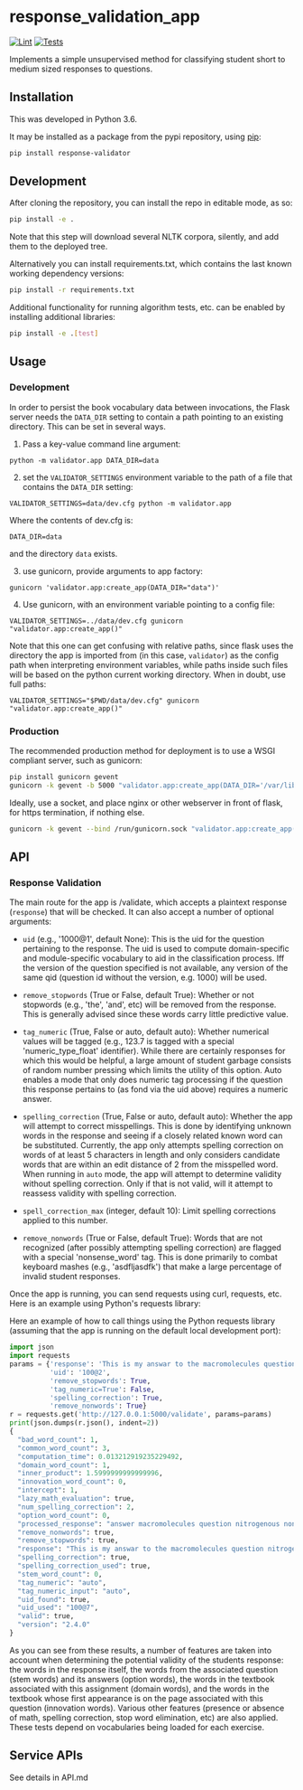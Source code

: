 # response_validation_app

[![Lint](https://github.com/openstax/response-validator/workflows/Lint/badge.svg)](https://github.com/openstax/response-validator/actions?query=workflow:Lint)
[![Tests](https://github.com/openstax/response-validator/workflows/Tests/badge.svg)](https://github.com/openstax/response-validator/actions?query=workflow:Tests)

Implements a simple unsupervised method for classifying student short to medium sized responses to questions.

## Installation

This was developed in Python 3.6.

It may be installed as a package from the pypi repository, using [pip](https://pip.pypa.io/en/stable/):

```bash
pip install response-validator
```

## Development

After cloning the repository, you can install the repo in editable mode, as so:

```bash
pip install -e .
```

Note that this step will download several NLTK corpora, silently, and add them to the deployed tree.

Alternatively you can install requirements.txt,
which contains the last known working dependency versions:

```bash
pip install -r requirements.txt
```

Additional functionality for running algorithm tests, etc.
can be enabled by installing additional libraries:

```bash
pip install -e .[test]
```

## Usage

### Development

In order to persist the book vocabulary data between invocations, the Flask
server needs the `DATA_DIR` setting to contain a path pointing to an existing
directory.  This can be set in several ways.

1. Pass a key-value command line argument:


`python -m validator.app DATA_DIR=data`


2. set the `VALIDATOR_SETTINGS` environment variable to the path of a file
that contains the `DATA_DIR` setting:

`VALIDATOR_SETTINGS=data/dev.cfg python -m validator.app`

Where the contents of dev.cfg is:

```
DATA_DIR=data
```
and the directory `data` exists.

3. use gunicorn, provide arguments to app factory:


`gunicorn 'validator.app:create_app(DATA_DIR="data")'`


4. Use gunicorn, with an environment variable pointing to a config file:


`VALIDATOR_SETTINGS=../data/dev.cfg gunicorn "validator.app:create_app()"`

Note that this one can get confusing with relative paths, since flask  uses the
directory the app is imported from (in this case, `validator`) as the config
path when interpreting environment variables, while paths inside such files
will be based on the python current working directory. When in doubt, use full
paths:

`VALIDATOR_SETTINGS="$PWD/data/dev.cfg" gunicorn "validator.app:create_app()"`

### Production
The recommended production method for deployment is to use a WSGI compliant
server, such as gunicorn:

```bash
pip install gunicorn gevent
gunicorn -k gevent -b 5000 "validator.app:create_app(DATA_DIR='/var/lib/validator/data')"
```

Ideally, use a socket, and place nginx or other webserver in front of flask, for https termination, if nothing else.

```bash
gunicorn -k gevent --bind /run/gunicorn.sock "validator.app:create_app(DATA_DIR='/var/lib/validator/data')"
```
## API

### Response Validation
The main route for the app is /validate, which accepts a plaintext response (`response`) that will be checked.  It can also accept a number of optional arguments:

- `uid` (e.g., '1000@1', default None): This is the uid for the question pertaining to the response. The uid is used to compute domain-specific and module-specific vocabulary to aid in the classification process.
Iff the version of the question specified is not available, any version of the same qid (question id without the version, e.g. 1000) will be used.

- `remove_stopwords` (True or False, default True): Whether or not stopwords (e.g., 'the', 'and', etc) will be removed from the response.  This is generally advised since these words carry little predictive value.

- `tag_numeric` (True, False or auto, default auto): Whether numerical values will be tagged (e.g., 123.7 is tagged with a special 'numeric_type_float' identifier). While there are certainly responses for which this would be helpful, a large amount of student garbage consists of random number pressing which limits the utility of this option. Auto enables a mode that only does numeric tag processing if the question this response pertains to (as fond via the uid above) requires a numeric answer.

- `spelling_correction` (True, False or auto, default auto): Whether the app will attempt to correct misspellings. This is done by identifying unknown words in the response and seeing if a closely related known word can be substituted.  Currently, the app only attempts spelling correction on words of at least 5 characters in length and only considers candidate words that are within an edit distance of 2 from the misspelled word. When running in `auto` mode, the app will attempt to determine validity without spelling correction. Only if that is not valid, will it attempt to reassess validity with spelling correction.

- `spell_correction_max` (integer, default 10): Limit spelling corrections applied to this number.

- `remove_nonwords` (True or False, default True): Words that are not recognized (after possibly attempting spelling correction) are flagged with a special 'nonsense_word' tag.  This is done primarily to combat keyboard mashes (e.g., 'asdfljasdfk') that make a large percentage of invalid student responses.

Once the app is running, you can send requests using curl, requests, etc.  Here is an example using Python's requests library:

Here an example of how to call things using the Python requests library (assuming that the app is running on the default local development port):

```python
import json
import requests
params = {'response': 'This is my answar to the macromolecules question nitrogenous awerawfsfs'
          'uid': '100@2',
          'remove_stopwords': True,
          'tag_numeric=True': False,
          'spelling_correction': True,
          'remove_nonwords': True}
r = requests.get('http://127.0.0.1:5000/validate', params=params)
print(json.dumps(r.json(), indent=2))
{
  "bad_word_count": 1,
  "common_word_count": 3,
  "computation_time": 0.013212919235229492,
  "domain_word_count": 1,
  "inner_product": 1.5999999999999996,
  "innovation_word_count": 0,
  "intercept": 1,
  "lazy_math_evaluation": true,
  "num_spelling_correction": 2,
  "option_word_count": 0,
  "processed_response": "answer macromolecules question nitrogenous nonsense_word",
  "remove_nonwords": true,
  "remove_stopwords": true,
  "response": "This is my answar to the macromolecules question nitrogenous awerawfsfs",
  "spelling_correction": true,
  "spelling_correction_used": true,
  "stem_word_count": 0,
  "tag_numeric": "auto",
  "tag_numeric_input": "auto",
  "uid_found": true,
  "uid_used": "100@7",
  "valid": true,
  "version": "2.4.0"
}
```

As you can see from these results, a number of features are taken into account
when determining the potential validity of the students response: the words in
the response itself, the words from the associated question (stem words) and
its answers (option words), the words in the textbook associated with this
assignment (domain words), and the words in the textbook whose first appearance
is on the page associated with this question (innovation words). Various other
features (presence or absence of math, spelling correction, stop word
elimination, etc) are also applied. These tests depend on vocabularies being loaded
for each exercise.

## Service APIs
See details in API.md
